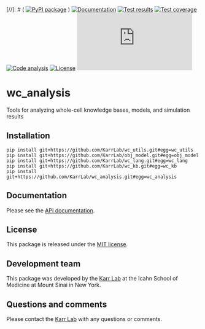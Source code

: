 [//]: # ( [![PyPI package](https://img.shields.io/pypi/v/wc_analysis.svg)](https://pypi.python.org/pypi/wc_analysis) )
[![Documentation](https://readthedocs.org/projects/wc-analysis/badge/?version=latest)](http://docs.karrlab.org/wc_analysis)
[![Test results](https://circleci.com/gh/KarrLab/wc_analysis.svg?style=shield)](https://circleci.com/gh/KarrLab/wc_analysis)
[![Test coverage](https://coveralls.io/repos/github/KarrLab/wc_analysis/badge.svg)](https://coveralls.io/github/KarrLab/wc_analysis)
[![Code analysis](https://api.codeclimate.com/v1/badges/fa022b6c68229ea4aef7/maintainability)](https://codeclimate.com/github/KarrLab/wc_analysis)
[![License](https://img.shields.io/github/license/KarrLab/wc_analysis.svg)](LICENSE)
![Analytics](https://ga-beacon.appspot.com/UA-86759801-1/wc_analysis/README.md?pixel)

# wc_analysis

Tools for analyzing whole-cell knowledge bases, models, and simulation results

## Installation

```
pip install git+https://github.com/KarrLab/wc_utils.git#egg=wc_utils
pip install git+https://github.com/KarrLab/obj_model.git#egg=obj_model
pip install git+https://github.com/KarrLab/wc_lang.git#egg=wc_lang
pip install git+https://github.com/KarrLab/wc_kb.git#egg=wc_kb
pip install git+https://github.com/KarrLab/wc_analysis.git#egg=wc_analysis
```

## Documentation
Please see the [API documentation](http://docs.karrlab.org/wc_analysis).

## License
This package is released under the [MIT license](LICENSE).

## Development team
This package was developed by the [Karr Lab](http://www.karrlab.org) at the Icahn School of Medicine at Mount Sinai in New York.

## Questions and comments
Please contact the [Karr Lab](http://www.karrlab.org) with any questions or comments.
